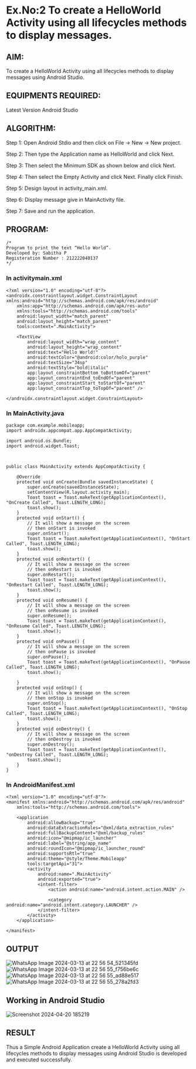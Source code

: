 # Ex.No:2 To create a HelloWorld Activity using all lifecycles methods to display messages.


## AIM:

To create a HelloWorld Activity using all lifecycles methods to display messages using Android Studio.

## EQUIPMENTS REQUIRED:

Latest Version Android Studio

## ALGORITHM:

Step 1: Open Android Stdio and then click on File -> New -> New project.

Step 2: Then type the Application name as HelloWorld and click Next. 

Step 3: Then select the Minimum SDK as shown below and click Next.

Step 4: Then select the Empty Activity and click Next. Finally click Finish.

Step 5: Design layout in activity_main.xml.

Step 6: Display message give in MainActivity file.

Step 7: Save and run the application.

## PROGRAM:
```
/*
Program to print the text “Hello World”.
Developed by: Sabitha P
Registeration Number : 212222040137
*/
```
### In activitymain.xml
```
<?xml version="1.0" encoding="utf-8"?>
<androidx.constraintlayout.widget.ConstraintLayout xmlns:android="http://schemas.android.com/apk/res/android"
    xmlns:app="http://schemas.android.com/apk/res-auto"
    xmlns:tools="http://schemas.android.com/tools"
    android:layout_width="match_parent"
    android:layout_height="match_parent"
    tools:context=".MainActivity">

    <TextView
        android:layout_width="wrap_content"
        android:layout_height="wrap_content"
        android:text="Hello World!"
        android:textColor="@android:color/holo_purple"
        android:textSize="34sp"
        android:textStyle="bold|italic"
        app:layout_constraintBottom_toBottomOf="parent"
        app:layout_constraintEnd_toEndOf="parent"
        app:layout_constraintStart_toStartOf="parent"
        app:layout_constraintTop_toTopOf="parent" />

</androidx.constraintlayout.widget.ConstraintLayout>
```
### In MainActivity.java
```
package com.example.mobileapp;
import androidx.appcompat.app.AppCompatActivity;

import android.os.Bundle;
import android.widget.Toast;



public class MainActivity extends AppCompatActivity {

    @Override
    protected void onCreate(Bundle savedInstanceState) {
        super.onCreate(savedInstanceState);
        setContentView(R.layout.activity_main);
        Toast toast = Toast.makeText(getApplicationContext(), "OnCreate Called", Toast.LENGTH_LONG);
        toast.show();
    }
    protected void onStart() {
        // It will show a message on the screen
        // then onStart is invoked
        super.onStart();
        Toast toast = Toast.makeText(getApplicationContext(), "OnStart Called", Toast.LENGTH_LONG);
        toast.show();
    }
    protected void onRestart() {
        // It will show a message on the screen
        // then onRestart is invoked
        super.onRestart();
        Toast toast = Toast.makeText(getApplicationContext(), "OnRestart Called", Toast.LENGTH_LONG);
        toast.show();
    }
    protected void onResume() {
        // It will show a message on the screen
        // then onResume is invoked
        super.onResume();
        Toast toast = Toast.makeText(getApplicationContext(), "OnResume Called", Toast.LENGTH_LONG);
        toast.show();
    }
    protected void onPause() {
        // It will show a message on the screen
        // then onPause is invoked
        super.onPause();
        Toast toast = Toast.makeText(getApplicationContext(), "OnPause Called", Toast.LENGTH_LONG);
        toast.show();

    }
    protected void onStop() {
        // It will show a message on the screen
        // then onStop is invoked
        super.onStop();
        Toast toast = Toast.makeText(getApplicationContext(), "OnStop Called", Toast.LENGTH_LONG);
        toast.show();
    }
    protected void onDestroy() {
        // It will show a message on the screen
        // then onDestroy is invoked
        super.onDestroy();
        Toast toast = Toast.makeText(getApplicationContext(), "onDestroy Called", Toast.LENGTH_LONG);
        toast.show();
    }
}

```
### In AndroidManifest.xml
```
<?xml version="1.0" encoding="utf-8"?>
<manifest xmlns:android="http://schemas.android.com/apk/res/android"
    xmlns:tools="http://schemas.android.com/tools">

    <application
        android:allowBackup="true"
        android:dataExtractionRules="@xml/data_extraction_rules"
        android:fullBackupContent="@xml/backup_rules"
        android:icon="@mipmap/ic_launcher"
        android:label="@string/app_name"
        android:roundIcon="@mipmap/ic_launcher_round"
        android:supportsRtl="true"
        android:theme="@style/Theme.Mobileapp"
        tools:targetApi="31">
        <activity
            android:name=".MainActivity"
            android:exported="true">
            <intent-filter>
                <action android:name="android.intent.action.MAIN" />

                <category android:name="android.intent.category.LAUNCHER" />
            </intent-filter>
        </activity>
    </application>

</manifest>
```
## OUTPUT
![WhatsApp Image 2024-03-13 at 22 56 54_521345fd](https://github.com/sabithapaulraj/lifecyclemethods/assets/118343379/33369815-7508-4888-8f7a-4ab3a7cab5d0)
![WhatsApp Image 2024-03-13 at 22 56 55_f756be6c](https://github.com/sabithapaulraj/lifecyclemethods/assets/118343379/5dd7bf34-a09e-4cdf-82e1-5cecfacc1147)
![WhatsApp Image 2024-03-13 at 22 56 55_ad88e517](https://github.com/sabithapaulraj/lifecyclemethods/assets/118343379/5f65283c-4158-4fed-9757-f9659751a852)
![WhatsApp Image 2024-03-13 at 22 56 55_278a2fd3](https://github.com/sabithapaulraj/lifecyclemethods/assets/118343379/6717a09c-0f83-493d-be43-3c4c1def483c)

## Working in Android Studio
![Screenshot 2024-04-20 185219](https://github.com/sabithapaulraj/lifecyclemethods/assets/118343379/91367471-45b1-400b-b9bb-6a099c87f4f3)


## RESULT
Thus a Simple Android Application create a HelloWorld Activity using all lifecycles methods to display messages using Android Studio is developed and executed successfully.
